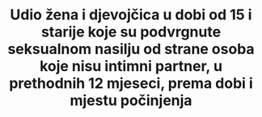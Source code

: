 ---
title: >-
  Udio žena i djevojčica u dobi od 15 i starije koje su podvrgnute seksualnom nasilju od strane osoba koje nisu intimni partner, u prethodnih 12 mjeseci, prema dobi i mjestu počinjenja
permalink: /5-2-2/
sdg_goal: 5
layout: indicator
indicator: 5.2.2
indicator_variable: null
graph: null
graph_type_description: US  does  not  collect  these  data  separately  from  5.2.1.
graph_status_notes: unk
variable_description: null
variable_notes: null
un_designated_tier: '2'
un_custodial_agency: "UNICEF,  UN  Women,  UNFPA,  WHO,  UNODC  (Partnering  Agencies:  UNSD,  UNDP)"
target_id: '5.2'
has_metadata: true
goal_meta_link: 'http://unstats.un.org/sdgs/files/metadata-compilation/Metadata-Goal-5.pdf'
goal_meta_link_page: 4
source_title: null
source_notes: null
published: true
method_of_computation: NA
actual_indicator_available: See  US  data  and  metadata  for  indicator  5.2.1.  

rationale_interpretation: >-
  Nasilje nad ženama i djevojkama jedan je od najčešćih načina zloupotrebe ljudskih prava u svijetu danas i odvija se u svim zemljama. Kako bi se iskorijenilo nasilje nad ženama i djevojčicama, nužno je mjeriti njegovu prevalenciju u svim oblicima. Mjerenjem prebalencije seksualnog nasilja od strane osoba koje nisu intimni partner, ovaj pokazatelj nadopunjuje drugi prioritetni pokazatelj u 5.2 (tj. udio žena i djevojčica u dobi od 15 godina života i starije, koje su ikada imale partnera, podvrgnute fizičkom, seksualnom i psihičkom nasilju od strane sadašnjeg ili bivšeg intimnog partnera, u posljednjih 12 mjeseci, prema obliku nasilja i dobi). @ @ Nadalje, raščlambom tog pokazatelja prema mjestu nastanka i počinitelja, ovaj pokazatelj mjeri seksualno nasilje na radnom mjestu i u javnim prostorima. @@ Nasilje od strane intimnog partnera uključuje zlostavljanje koje je počinio sadašnji ili bivši partner u kontekstu braka, kohabitacije ili bilo koje druge formalne ili neformalne zajednice. Nasilje usmjereno na djevojke i žene najčešći je oblik rodno uvjetovanog nasilja.
indicator_name: >-
  Udio žena i djevojčica u dobi od 15 i starije koje su podvrgnute seksualnom nasilju od strane osoba koje nisu intimni partner, u prethodnih 12 mjeseci, prema dobi i mjestu počinjenja
target: >-
  Ukloniti sve oblike nasilja nad svim ženama i djevojkama u javnim i privatnim sferama, uključujući trgovinu te seksualne i druge vrste eksploatacije.
indicator_definition: "Broj djevojaka i žena u dobi od 15 godina i starije koje su bile izložene seksualnom nasilju od strane osoba koje nisu intimni partner, kao postotak svih djevojčica i žena u dobi od 15 godina i starije, razvrstanih po dobi i mjestu počinjenja. Seksualno nasilje definirano u točki 60. Smjernica UN-a za izradu statističkih podataka o nasilju nad ženama: Statistička istraživanja [1]: ... je bilo kakvo štetno ili neželjeno seksualno ponašanje koje se nameće nekome. Uključuje čin prisilnog seksualnog kontakta, prisilnog angažmana u seksualnim aktivnostima, pokušane ili završene seksualne radnje sa ženom bez njezinog pristanka, seksualno uznemiravanje, verbalno zlostavljanje, prijetnje, izloženost, neželjeni dodir, incest itd. Minimalni popis delikata seksualnog nasilja, koje treba proširiti ovisno o specifičnom kontekstu zemlje, sastoji se od sljedećeg: (a) silovanja: odnosi se na prisilni vaginalni, analni ili oralni prodor seksualne prirode tijela druge osobe s bilo kojim tjelesnim dijelom ili objektom, uključujući upotrebu fizičkog nasilja i stavljanjem žrtve u situaciju u kojoj ne može reći ne, niti se slagati zbog straha; (b) Pokušaj silovanja: Odnosi se na pokušaj seksualnog odnosa bez suglasnosti
uporabom sile ili prijetnji; (c) Ostali seksualni delikti: Odnosi se na \ intiman dodir bez pristanka. \ seksualni akti, osim seksualnog odnosa iznuđenog novcem \ seksualni akti osim onih iznuđenih prijetnjama fizičkim nasiljem \ seksualni akti osim seksualnog odnosa dobivenog prijetnjama upućenim prema članovima obitelji \ uporaba sile ili prisile za iznuđivanje neželjenih seksualnih akata ili bilo kakve seksualne aktivnosti koju ženski partner smatra ponižavajućim ili degradirajućim  \  drugi akti seksualnog nasilja. Indikator se posebno koncentrira na sljedeće: 1) seksualno nasilje (odvojeno od fizičkog nasilja); 2) žene i djevojke u dobi od 15 godina i starije koje su bile izložene seksualnom nasilju; i 3) od strane počinitelja koji nisu intiman partner. Ovaj pokazatelj odnosi se na udio djevojčica i žena u dobi od 15 godina života i starije, koje su ikada imale partnera, a koje su podvrgnute fizičkom, seksualnom ili psihološkom nasilju u posljednjih 12 mjeseci od strane trenutnog ili bivšeg intimnog partnera. Izračunava se dijeljenjem broja djevojaka i žena u dobi od 15 godina i starije koje su ikada imale partnera i koje su u proteklih 12 mjeseci bile izložene fizičkom, seksualnom ili psihološkom nasilju od strane trenutnog ili bivšeg intimnog partnera sa ukupnim brojem djevojaka i žena u dobi od 15 i više godina u populaciji.
"
---